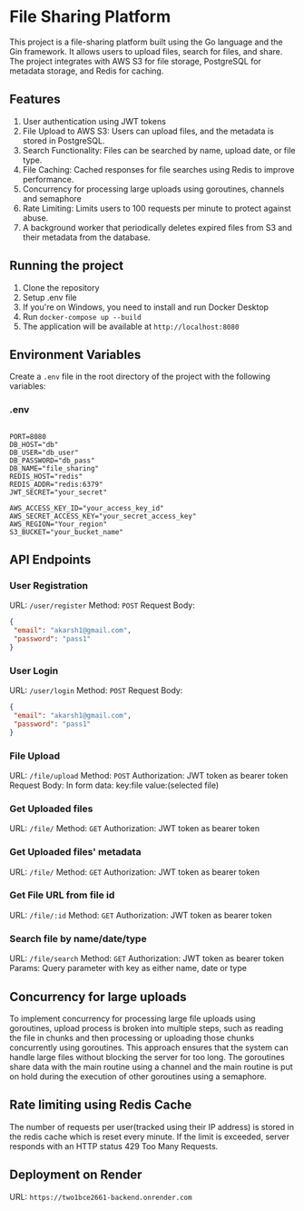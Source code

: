 # File Sharing Platform

This project is a file-sharing platform built using the Go language and the Gin framework. It allows users to upload files, search for files, and share. The project integrates with AWS S3 for file storage, PostgreSQL for metadata storage, and Redis for caching. 

## Features

1. User authentication using JWT tokens
2. File Upload to AWS S3: Users can upload files, and the metadata is stored in PostgreSQL.
3. Search Functionality: Files can be searched by name, upload date, or file type.
4. File Caching: Cached responses for file searches using Redis to improve performance.
5. Concurrency for processing large uploads using goroutines, channels and semaphore
6. Rate Limiting: Limits users to 100 requests per minute to protect against abuse.
7. A background worker that periodically deletes expired files from S3 and
 their metadata from the database.

## Running the project

1. Clone the repository
2. Setup .env file
3. If you're on Windows, you need to install and run Docker Desktop
4. Run `docker-compose up --build`
5. The application will be available at `http://localhost:8080`

## Environment Variables

Create a `.env` file in the root directory of the project with the following variables:

### .env

```env

PORT=8080
DB_HOST="db"
DB_USER="db_user"
DB_PASSWORD="db_pass"
DB_NAME="file_sharing"
REDIS_HOST="redis"
REDIS_ADDR="redis:6379"
JWT_SECRET="your_secret"

AWS_ACCESS_KEY_ID="your_access_key_id"
AWS_SECRET_ACCESS_KEY="your_secret_access_key"
AWS_REGION="Your_region"
S3_BUCKET="your_bucket_name"
```

## API Endpoints

### User Registration
URL: `/user/register`
Method: `POST`
Request Body:
```json
{
 "email": "akarsh1@gmail.com",
 "password": "pass1"
}
```

### User Login
URL: `/user/login`
Method: `POST`
Request Body:
```json
{
 "email": "akarsh1@gmail.com",
 "password": "pass1"
}
```

### File Upload
URL: `/file/upload`
Method: `POST`
Authorization: JWT token as bearer token
Request Body:
In form data: key:file value:(selected file)

### Get Uploaded files
URL: `/file/`
Method: `GET`
Authorization: JWT token as bearer token

### Get Uploaded files' metadata
URL: `/file/`
Method: `GET`
Authorization: JWT token as bearer token

### Get File URL from file id
URL: `/file/:id`
Method: `GET`
Authorization: JWT token as bearer token

### Search file by name/date/type
URL: `/file/search`
Method: `GET`
Authorization: JWT token as bearer token
Params: Query parameter with key as either name, date or type

## Concurrency for large uploads
To implement concurrency for processing large file uploads using goroutines, upload process is broken into multiple steps, such as reading the file in chunks and then processing or uploading those chunks concurrently using goroutines. This approach ensures that the system can handle large files without blocking the server for too long. The goroutines share data with the main routine using a channel and the main routine is put on hold during the execution of other goroutines using a semaphore.

## Rate limiting using Redis Cache
The number of requests per user(tracked using their IP address) is stored in the redis cache which is reset every minute. If the limit is exceeded, server responds with an HTTP status 429 Too Many Requests.

## Deployment on Render
URL: `https://two1bce2661-backend.onrender.com`
